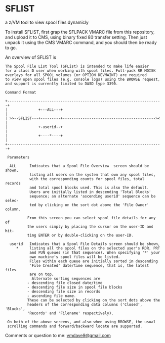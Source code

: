# SFLIST
a z/VM tool to view spool files dynamicly

To install SFLIST, first grap the SFLPACK VMARC file from this repository, and upload it to CMS, using binary fixed 80 transfer setting.
Then just unpack it using the CMS VMARC command, and you should then be ready to go.

An overview of SFLIST is                                                           
                                                                              
    The Spool File List Tool (SFList) is intended to make life easier             
    for a class D user when working with spool files. Full-pack RR MDISK          
    overlays for all SPOOL volumes (or OPTION DEVMAINT) are required              
    to view open spool files (e.g. console logs) using the BROWSE request,        
    and support is currently limited to DASD type 3390.                           
                                                                                  
    Command Format                                                                
                                                                                  
    +----------------------------------------------------------------------+       
    |              +---ALL---+                                             |      
    | >>--SFLIST---+---------+------------------------------------------>< |      
    |              +-userid--+                                             |      
    |              +----*----+                                             |      
    +----------------------------------------------------------------------+      
                                                                              
     Parameters                                                                   
                                                                              
      ALL      Indicates that a Spool File Overview  screen should be shown,        
               listing all users on the system that own any spool files,            
               with the corresponding counts for spool files, total records         
               and total spool blocks used. This is also the default.               
               Users are initially listed in descending 'Total Blocks'              
               sequence; an alternate 'ascending userid' sequence can be selec-     
               ted by clicking on the sort dot above the 'File Owner' column.       
                                                                                  
              From this screen you can select spool file details for any of        
              the users simply by placing the cursor on the user-ID and hit-       
              ting ENTER or by double-clicking on the user-ID.                     
                                                                              
      userid   Indicates that a Spool File Details screen should be shown,          
         *     listing all the spool files on the selected user's RDR, PRT          
               and PUN queues (in that sequence). When specifying '*' your          
               own machine's spool files will be listed.                            
               Files within each queue are initially sorted in descending           
               'File Created' date/time sequence, that is, the latest files         
               are on top.                                                          
                Alternate sorting sequences are                                      
              - descending file closed date/time                                   
              - descending file size in spool file blocks                          
              - descending file size in records                                    
              - ascending file name.                                               
              These can be selected by clicking on the sort dots above the         
              headers of the corresponding data columns ('Closed', 'Blocks',       
              'Records' and 'Filename' respectively).                              
                                                                              
     On both of the above screens, and also when using BROWSE, the usual           
     scrolling commands and forward/backward locate are supported.                 

Comments or question to me:
vmdave9@gmail.com
